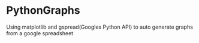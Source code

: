 # PythonGraphs
Using matplotlib and gspread(Googles Python API) to auto generate graphs from a google spreadsheet
